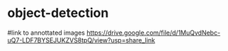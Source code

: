 # object-detection
#link to annottated images
https://drive.google.com/file/d/1MuQvdNebc-uQ7-LDF7BYSEJUKZVS8tpQ/view?usp=share_link
